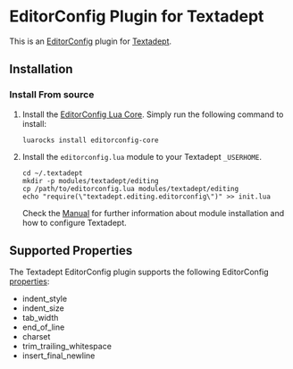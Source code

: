 # EditorConfig Plugin for Textadept

This is an [EditorConfig][] plugin for [Textadept][].

## Installation

### Install From source

1.  Install the [EditorConfig Lua Core][]. Simply run the following command to install:

        luarocks install editorconfig-core

2.  Install the `editorconfig.lua` module to your Textadept `_USERHOME`.

        cd ~/.textadept
        mkdir -p modules/textadept/editing
        cp /path/to/editorconfig.lua modules/textadept/editing
        echo "require(\"textadept.editing.editorconfig\")" >> init.lua

    Check the [Manual][] for further information about module installation and how to configure Textadept.

## Supported Properties

The Textadept EditorConfig plugin supports the following EditorConfig
[properties][]:

* indent_style
* indent_size
* tab_width
* end_of_line
* charset
* trim_trailing_whitespace
* insert_final_newline

[EditorConfig]: http://editorconfig.org
[EditorConfig Lua Core]: https://github.com/editorconfig/editorconfig-core-lua
[properties]: http://editorconfig.org/#supported-properties
[Textadept]: https://foicica.com/textadept
[Manual]: https://foicica.com/textadept/manual.html#Modules
